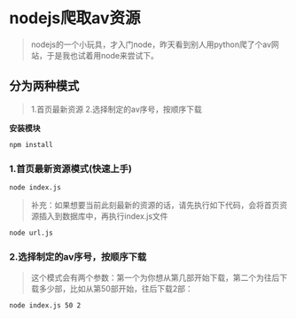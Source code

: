 # nodejs爬取av资源 #

>nodejs的一个小玩具，才入门node，昨天看到别人用python爬了个av网站，于是我也试着用node来尝试下。

## 分为两种模式 ##

> 1.首页最新资源 
> 2.选择制定的av序号，按顺序下载 

**安装模块**

    npm install
        
### 1.首页最新资源模式(快速上手) ###

    node index.js
    
> 补充：如果想要当前此刻最新的资源的话，请先执行如下代码，会将首页资源插入到数据库中，再执行index.js文件

    node url.js
    
### 2.选择制定的av序号，按顺序下载 ###

> 这个模式会有两个参数：第一个为你想从第几部开始下载，第二个为往后下载多少部，比如从第50部开始，往后下载2部：

    node index.js 50 2


